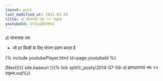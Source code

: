 ```yaml
---
layout: post
last_modified_at: 2021-03-29
title: ॐ भोजनाया नमः ११ टाइम्स
youtubeId: UtIauDH7MVo
---
```

 
 
 ॐ भोजनाया नमः  
 
 -  जो हर किसी के लिए भोजन प्रदान करता है 
 
  
 
  
 
 
 
 
 
 


{% include youtubePlayer.html id=page.youtubeId %}
 
[Next]({{ site.baseurl }}{% link  split1/_posts/2014-07-06-ॐ प्राणधारणाय नमः ११ टाइम्स.md%})
 
